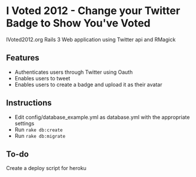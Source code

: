 I Voted 2012 - Change your Twitter Badge to Show You've Voted
======

IVoted2012.org Rails 3 Web application using Twitter api and RMagick

## Features

* Authenticates users through Twitter using Oauth
* Enables users to tweet
* Enables users to create a badge and upload it as their avatar

##  Instructions

* Edit config/database_example.yml as database.yml with the appropriate settings
* Run `rake db:create`
* Run `rake db:migrate`

## To-do

Create a deploy script for heroku